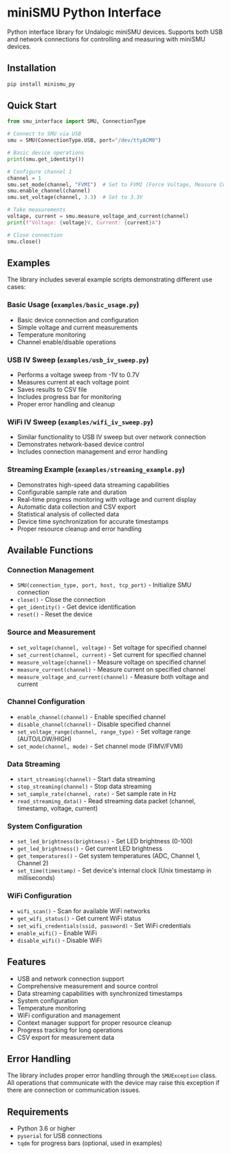 # miniSMU Python Interface

Python interface library for Undalogic miniSMU devices. Supports both USB and network connections for controlling and measuring with miniSMU devices.

## Installation

```bash
pip install minismu_py
```

## Quick Start

```python
from smu_interface import SMU, ConnectionType

# Connect to SMU via USB
smu = SMU(ConnectionType.USB, port="/dev/ttyACM0")

# Basic device operations
print(smu.get_identity())

# Configure channel 1
channel = 1
smu.set_mode(channel, "FVMI")  # Set to FVMI (Force Voltage, Measure Current) mode
smu.enable_channel(channel)
smu.set_voltage(channel, 3.3)  # Set to 3.3V

# Take measurements
voltage, current = smu.measure_voltage_and_current(channel) 
print(f"Voltage: {voltage}V, Current: {current}A")

# Close connection
smu.close()
```

## Examples

The library includes several example scripts demonstrating different use cases:

### Basic Usage (`examples/basic_usage.py`)
- Basic device connection and configuration
- Simple voltage and current measurements
- Temperature monitoring
- Channel enable/disable operations

### USB IV Sweep (`examples/usb_iv_sweep.py`)
- Performs a voltage sweep from -1V to 0.7V
- Measures current at each voltage point
- Saves results to CSV file
- Includes progress bar for monitoring
- Proper error handling and cleanup

### WiFi IV Sweep (`examples/wifi_iv_sweep.py`)
- Similar functionality to USB IV sweep but over network connection
- Demonstrates network-based device control
- Includes connection management and error handling

### Streaming Example (`examples/streaming_example.py`)
- Demonstrates high-speed data streaming capabilities
- Configurable sample rate and duration
- Real-time progress monitoring with voltage and current display
- Automatic data collection and CSV export
- Statistical analysis of collected data
- Device time synchronization for accurate timestamps
- Proper resource cleanup and error handling

## Available Functions

### Connection Management
- `SMU(connection_type, port, host, tcp_port)` - Initialize SMU connection
- `close()` - Close the connection
- `get_identity()` - Get device identification
- `reset()` - Reset the device

### Source and Measurement
- `set_voltage(channel, voltage)` - Set voltage for specified channel
- `set_current(channel, current)` - Set current for specified channel
- `measure_voltage(channel)` - Measure voltage on specified channel
- `measure_current(channel)` - Measure current on specified channel
- `measure_voltage_and_current(channel)` - Measure both voltage and current

### Channel Configuration
- `enable_channel(channel)` - Enable specified channel
- `disable_channel(channel)` - Disable specified channel
- `set_voltage_range(channel, range_type)` - Set voltage range (AUTO/LOW/HIGH)
- `set_mode(channel, mode)` - Set channel mode (FIMV/FVMI)

### Data Streaming
- `start_streaming(channel)` - Start data streaming
- `stop_streaming(channel)` - Stop data streaming
- `set_sample_rate(channel, rate)` - Set sample rate in Hz
- `read_streaming_data()` - Read streaming data packet (channel, timestamp, voltage, current)

### System Configuration
- `set_led_brightness(brightness)` - Set LED brightness (0-100)
- `get_led_brightness()` - Get current LED brightness
- `get_temperatures()` - Get system temperatures (ADC, Channel 1, Channel 2)
- `set_time(timestamp)` - Set device's internal clock (Unix timestamp in milliseconds)

### WiFi Configuration
- `wifi_scan()` - Scan for available WiFi networks
- `get_wifi_status()` - Get current WiFi status
- `set_wifi_credentials(ssid, password)` - Set WiFi credentials
- `enable_wifi()` - Enable WiFi
- `disable_wifi()` - Disable WiFi

## Features

- USB and network connection support
- Comprehensive measurement and source control
- Data streaming capabilities with synchronized timestamps
- System configuration
- Temperature monitoring
- WiFi configuration and management
- Context manager support for proper resource cleanup
- Progress tracking for long operations
- CSV export for measurement data

## Error Handling

The library includes proper error handling through the `SMUException` class. All operations that communicate with the device may raise this exception if there are connection or communication issues.

## Requirements

- Python 3.6 or higher
- `pyserial` for USB connections
- `tqdm` for progress bars (optional, used in examples)
